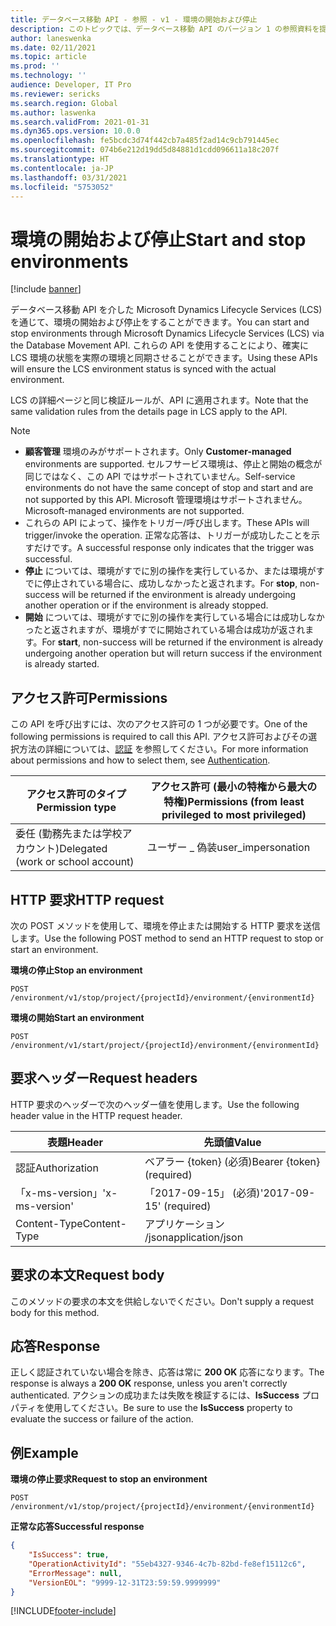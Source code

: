 ```yaml
---
title: データベース移動 API - 参照 - v1 - 環境の開始および停止
description: このトピックでは、データベース移動 API のバージョン 1 の参照資料を提供します。
author: laneswenka
ms.date: 02/11/2021
ms.topic: article
ms.prod: ''
ms.technology: ''
audience: Developer, IT Pro
ms.reviewer: sericks
ms.search.region: Global
ms.author: laswenka
ms.search.validFrom: 2021-01-31
ms.dyn365.ops.version: 10.0.0
ms.openlocfilehash: fe5bcdc3d74f442cb7a485f2ad14c9cb791445ec
ms.sourcegitcommit: 074b6e212d19dd5d84881d1cdd096611a18c207f
ms.translationtype: HT
ms.contentlocale: ja-JP
ms.lasthandoff: 03/31/2021
ms.locfileid: "5753052"
---
```

# <a name="start-and-stop-environments"></a><span data-ttu-id="9be88-103">環境の開始および停止</span><span class="sxs-lookup"><span data-stu-id="9be88-103">Start and stop environments</span></span>

[!include [banner](../../../includes/banner.md)]

<span data-ttu-id="9be88-104">データベース移動 API を介した Microsoft Dynamics Lifecycle Services (LCS) を通じて、環境の開始および停止をすることができます。</span><span class="sxs-lookup"><span data-stu-id="9be88-104">You can start and stop environments through Microsoft Dynamics Lifecycle Services (LCS) via the Database Movement API.</span></span> <span data-ttu-id="9be88-105">これらの API を使用することにより、確実に LCS 環境の状態を実際の環境と同期させることができます。</span><span class="sxs-lookup"><span data-stu-id="9be88-105">Using these APIs will ensure the LCS environment status is synced with the actual environment.</span></span> 

<span data-ttu-id="9be88-106">LCS の詳細ページと同じ検証ルールが、API に適用されます。</span><span class="sxs-lookup"><span data-stu-id="9be88-106">Note that the same validation rules from the details page in LCS apply to the API.</span></span>

> [!NOTE]
> - <span data-ttu-id="9be88-107">**顧客管理** 環境のみがサポートされます。</span><span class="sxs-lookup"><span data-stu-id="9be88-107">Only **Customer-managed** environments are supported.</span></span> <span data-ttu-id="9be88-108">セルフサービス環境は、停止と開始の概念が同じではなく、この API ではサポートされていません。</span><span class="sxs-lookup"><span data-stu-id="9be88-108">Self-service environments do not have the same concept of stop and start and are not supported by this API.</span></span> <span data-ttu-id="9be88-109">Microsoft 管理環境はサポートされません。</span><span class="sxs-lookup"><span data-stu-id="9be88-109">Microsoft-managed environments are not supported.</span></span>
> - <span data-ttu-id="9be88-110">これらの API によって、操作をトリガー/呼び出します。</span><span class="sxs-lookup"><span data-stu-id="9be88-110">These APIs will trigger/invoke the operation.</span></span> <span data-ttu-id="9be88-111">正常な応答は、トリガーが成功したことを示すだけです。</span><span class="sxs-lookup"><span data-stu-id="9be88-111">A successful response only indicates that the trigger was successful.</span></span>
> - <span data-ttu-id="9be88-112">**停止** については、環境がすでに別の操作を実行しているか、または環境がすでに停止されている場合に、成功しなかったと返されます。</span><span class="sxs-lookup"><span data-stu-id="9be88-112">For **stop**, non-success will be returned if the environment is already undergoing another operation or if the environment is already stopped.</span></span>
> - <span data-ttu-id="9be88-113">**開始** については、環境がすでに別の操作を実行している場合には成功しなかったと返されますが、環境がすでに開始されている場合は成功が返されます。</span><span class="sxs-lookup"><span data-stu-id="9be88-113">For **start**, non-success will be returned if the environment is already undergoing another operation but will return success if the environment is already started.</span></span>


## <a name="permissions"></a><span data-ttu-id="9be88-114">アクセス許可</span><span class="sxs-lookup"><span data-stu-id="9be88-114">Permissions</span></span>

<span data-ttu-id="9be88-115">この API を呼び出すには、次のアクセス許可の 1 つが必要です。</span><span class="sxs-lookup"><span data-stu-id="9be88-115">One of the following permissions is required to call this API.</span></span> <span data-ttu-id="9be88-116">アクセス許可およびその選択方法の詳細については、[認証](../dbmovement-api-authentication.md) を参照してください。</span><span class="sxs-lookup"><span data-stu-id="9be88-116">For more information about permissions and how to select them, see [Authentication](../dbmovement-api-authentication.md).</span></span>

| <span data-ttu-id="9be88-117">アクセス許可のタイプ</span><span class="sxs-lookup"><span data-stu-id="9be88-117">Permission type</span></span>                    | <span data-ttu-id="9be88-118">アクセス許可 (最小の特権から最大の特権)</span><span class="sxs-lookup"><span data-stu-id="9be88-118">Permissions (from least privileged to most privileged)</span></span> |
|------------------------------------|--------------------------------------------------------|
| <span data-ttu-id="9be88-119">委任 (勤務先または学校アカウント)</span><span class="sxs-lookup"><span data-stu-id="9be88-119">Delegated (work or school account)</span></span> | <span data-ttu-id="9be88-120">ユーザー \_ 偽装</span><span class="sxs-lookup"><span data-stu-id="9be88-120">user\_impersonation</span></span>                                    |

## <a name="http-request"></a><span data-ttu-id="9be88-121">HTTP 要求</span><span class="sxs-lookup"><span data-stu-id="9be88-121">HTTP request</span></span>

<span data-ttu-id="9be88-122">次の POST メソッドを使用して、環境を停止または開始する HTTP 要求を送信します。</span><span class="sxs-lookup"><span data-stu-id="9be88-122">Use the following POST method to send an HTTP request to stop or start an environment.</span></span> 

<span data-ttu-id="9be88-123">**環境の停止**</span><span class="sxs-lookup"><span data-stu-id="9be88-123">**Stop an environment**</span></span>
<!-- { "blockType": "ignored" } -->
```http
POST /environment/v1/stop/project/{projectId}/environment/{environmentId}
```
<span data-ttu-id="9be88-124">**環境の開始**</span><span class="sxs-lookup"><span data-stu-id="9be88-124">**Start an environment**</span></span>
```http
POST /environment/v1/start/project/{projectId}/environment/{environmentId}
```

## <a name="request-headers"></a><span data-ttu-id="9be88-125">要求ヘッダー</span><span class="sxs-lookup"><span data-stu-id="9be88-125">Request headers</span></span>

<span data-ttu-id="9be88-126">HTTP 要求のヘッダーで次のヘッダー値を使用します。</span><span class="sxs-lookup"><span data-stu-id="9be88-126">Use the following header value in the HTTP request header.</span></span> 

| <span data-ttu-id="9be88-127">表題</span><span class="sxs-lookup"><span data-stu-id="9be88-127">Header</span></span>         | <span data-ttu-id="9be88-128">先頭値</span><span class="sxs-lookup"><span data-stu-id="9be88-128">Value</span></span>                     |
|----------------|---------------------------|
| <span data-ttu-id="9be88-129">認証</span><span class="sxs-lookup"><span data-stu-id="9be88-129">Authorization</span></span>  | <span data-ttu-id="9be88-130">ベアラー {token} (必須)</span><span class="sxs-lookup"><span data-stu-id="9be88-130">Bearer {token} (required)</span></span> |
| <span data-ttu-id="9be88-131">「x-ms-version」</span><span class="sxs-lookup"><span data-stu-id="9be88-131">'x-ms-version'</span></span> | <span data-ttu-id="9be88-132">「2017-09-15」 (必須)</span><span class="sxs-lookup"><span data-stu-id="9be88-132">'2017-09-15' (required)</span></span>   |
| <span data-ttu-id="9be88-133">Content-Type</span><span class="sxs-lookup"><span data-stu-id="9be88-133">Content-Type</span></span>   | <span data-ttu-id="9be88-134">アプリケーション /json</span><span class="sxs-lookup"><span data-stu-id="9be88-134">application/json</span></span>          |

## <a name="request-body"></a><span data-ttu-id="9be88-135">要求の本文</span><span class="sxs-lookup"><span data-stu-id="9be88-135">Request body</span></span>

<span data-ttu-id="9be88-136">このメソッドの要求の本文を供給しないでください。</span><span class="sxs-lookup"><span data-stu-id="9be88-136">Don't supply a request body for this method.</span></span>

## <a name="response"></a><span data-ttu-id="9be88-137">応答</span><span class="sxs-lookup"><span data-stu-id="9be88-137">Response</span></span>

<span data-ttu-id="9be88-138">正しく認証されていない場合を除き、応答は常に **200 OK** 応答になります。</span><span class="sxs-lookup"><span data-stu-id="9be88-138">The response is always a **200 OK** response, unless you aren't correctly authenticated.</span></span> <span data-ttu-id="9be88-139">アクションの成功または失敗を検証するには、**IsSuccess** プロパティを使用してください。</span><span class="sxs-lookup"><span data-stu-id="9be88-139">Be sure to use the **IsSuccess** property to evaluate the success or failure of the action.</span></span>

## <a name="example"></a><span data-ttu-id="9be88-140">例</span><span class="sxs-lookup"><span data-stu-id="9be88-140">Example</span></span>

<span data-ttu-id="9be88-141">**環境の停止要求**</span><span class="sxs-lookup"><span data-stu-id="9be88-141">**Request to stop an environment**</span></span>
```http
POST /environment/v1/stop/project/{projectId}/environment/{environmentId}
```

<span data-ttu-id="9be88-142">**正常な応答**</span><span class="sxs-lookup"><span data-stu-id="9be88-142">**Successful response**</span></span>
```json
{
    "IsSuccess": true,
    "OperationActivityId": "55eb4327-9346-4c7b-82bd-fe8ef15112c6",
    "ErrorMessage": null,
    "VersionEOL": "9999-12-31T23:59:59.9999999"
}
```



[!INCLUDE[footer-include](../../../../../includes/footer-banner.md)]
